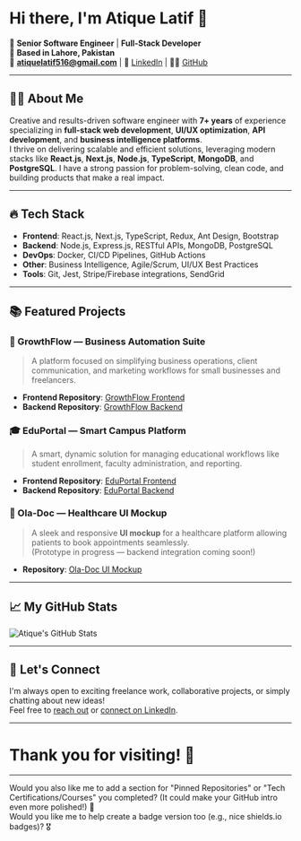 # Hi there, I'm Atique Latif 👋

🚀 **Senior Software Engineer** | **Full-Stack Developer**  
🏡 **Based in Lahore, Pakistan**  
📧 **atiquelatif516@gmail.com** | 🔗 [LinkedIn](https://linkedin.com/in/atique-latif/) | 🧑‍💻 [GitHub](https://github.com/atiquelatif516)

---

## 👨‍💻 About Me

Creative and results-driven software engineer with **7+ years** of experience specializing in **full-stack web development**, **UI/UX optimization**, **API development**, and **business intelligence platforms**.  
I thrive on delivering scalable and efficient solutions, leveraging modern stacks like **React.js**, **Next.js**, **Node.js**, **TypeScript**, **MongoDB**, and **PostgreSQL**. I have a strong passion for problem-solving, clean code, and building products that make a real impact.

---

## 🔥 Tech Stack

- **Frontend**: React.js, Next.js, TypeScript, Redux, Ant Design, Bootstrap
- **Backend**: Node.js, Express.js, RESTful APIs, MongoDB, PostgreSQL
- **DevOps**: Docker, CI/CD Pipelines, GitHub Actions
- **Other**: Business Intelligence, Agile/Scrum, UI/UX Best Practices
- **Tools**: Git, Jest, Stripe/Firebase integrations, SendGrid

---

## 📚 Featured Projects

### 🌱 GrowthFlow — Business Automation Suite
> A platform focused on simplifying business operations, client communication, and marketing workflows for small businesses and freelancers.

- **Frontend Repository**: [GrowthFlow Frontend](https://github.com/atiquelatif516/growth-flow.git)
- **Backend Repository**: [GrowthFlow Backend](https://github.com/atiquelatif516/growth-flow-server.git)

### 🎓 EduPortal — Smart Campus Platform
> A smart, dynamic solution for managing educational workflows like student enrollment, faculty administration, and reporting.

- **Frontend Repository**: [EduPortal Frontend](https://github.com/atiquelatif516/edu-portal.git)
- **Backend Repository**: [EduPortal Backend](https://github.com/atiquelatif516/edu-portal-server.git)

### 🏥 Ola-Doc — Healthcare UI Mockup
> A sleek and responsive **UI mockup** for a healthcare platform allowing patients to book appointments seamlessly.  
(Prototype in progress — backend integration coming soon!)

- **Repository**: [Ola-Doc UI Mockup](https://github.com/atiquelatif516/ola-doc.git)

---

## 📈 My GitHub Stats

![Atique's GitHub Stats](https://github-readme-stats.vercel.app/api?username=atiquelatif516&show_icons=true&theme=radical)

---

## 🤝 Let's Connect

I'm always open to exciting freelance work, collaborative projects, or simply chatting about new ideas!  
Feel free to [reach out](mailto:atiquelatif516@gmail.com) or [connect on LinkedIn](https://linkedin.com/in/atique-latif/).

---

# Thank you for visiting! 🚀

---

Would you also like me to add a section for "Pinned Repositories" or "Tech Certifications/Courses" you completed? (It could make your GitHub intro even more polished!) 🚀  
Would you like me to help create a badge version too (e.g., nice shields.io badges)? 🎖️
